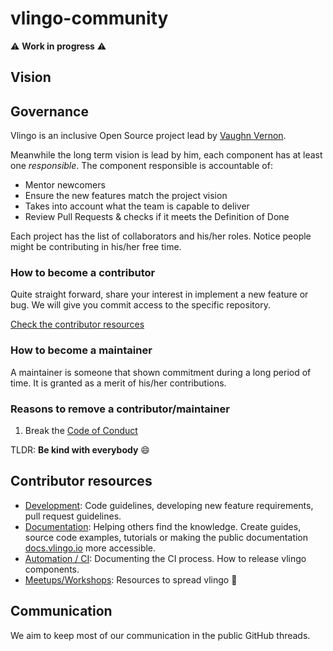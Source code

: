 # vlingo-community

:warning: __Work in progress__ :warning:

## Vision

## Governance

Vlingo is an inclusive Open Source project lead by [Vaughn Vernon][vernon-gh].

Meanwhile the long term vision is lead by him, each component has at least one _responsible_. The component responsible is accountable of:

- Mentor newcomers
- Ensure the new features match the project vision
- Takes into account what the team is capable to deliver
- Review Pull Requests & checks if it meets the Definition of Done

Each project has the list of collaborators and his/her roles. Notice people might be contributing in his/her free time.

### How to become a contributor

Quite straight forward, share your interest in implement a new feature or bug. We will give you commit access to the specific repository.

[Check the contributor resources](#contributor-resources)

### How to become a maintainer

A maintainer is someone that shown commitment during a long period of time. It is granted as a merit of his/her contributions.

### Reasons to remove a contributor/maintainer

1. Break the [Code of Conduct][coc]

TLDR: __Be kind with everybody__ :smile:

## Contributor resources

- [Development][development]: Code guidelines, developing new feature requirements, pull request guidelines.
- [Documentation][documentation]: Helping others find the knowledge. Create guides, source code examples, tutorials or making the public documentation [docs.vlingo.io][official-docs] more accessible.
- [Automation / CI][automation]: Documenting the CI process. How to release vlingo components.
- [Meetups/Workshops][workshops]: Resources to spread vlingo :loudspeaker:

## Communication

We aim to keep most of our communication in the public GitHub threads.

[development]: development/README.md
[documentation]: documentation/README.md
[automation]: automation/README.md
[workshops]: workshops/README.md
[official-docs]: https://docs.vlingo.io
[vernon-gh]: https://github.com/VaughnVernon
[coc]: CODE_OF_CONDUCT.md